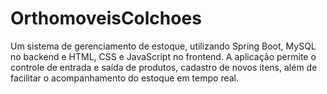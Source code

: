 # OrthomoveisColchoes

Um sistema de gerenciamento de estoque, utilizando Spring Boot, MySQL no backend e HTML, CSS e JavaScript no frontend.
A aplicação permite o controle de entrada e saída de produtos, cadastro de novos itens, além de facilitar o acompanhamento do estoque em tempo real.
